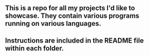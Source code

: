 ## This is a repo for all my projects I'd like to showcase. They contain various programs running on various languages.
## Instructions are included in the README file within each folder.
